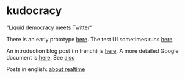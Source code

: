 kudocracy
=========

"Liquid democracy meets Twitter"

There is an early prototype [here](https://github.com/JeanHuguesRobert/l8/blob/master/test/vote.js). The test UI sometimes runs [here](http://l8-c9-jhr.c9.io/?input=page%20index).

An introduction blog post (in french) is [here](http://virteal.tumblr.com/post/81729964730). A more detailed Google document is [here](https://docs.google.com/document/d/18DAlLESgGSp4RYVu78IjzGqJEjnKOty4uOfWPHTSNFw/edit?usp=sharing). See [also](http://virteal.tumblr.com/post/85621056174)

Posts in english: [about realtime](http://virteal.tumblr.com/post/86071662644)



